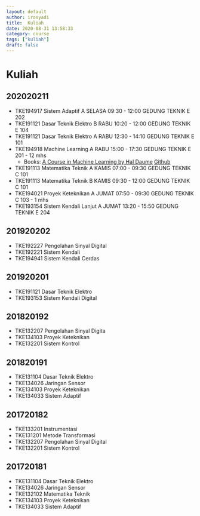 ```yaml
---
layout: default
author: irosyadi
title:  Kuliah
date: 2020-08-31 13:58:33
category: course
tags: ["kuliah"]
draft: false
---
```


# Kuliah

## 202020211
- TKE194917 Sistem Adaptif A SELASA 09:30 - 12:00 GEDUNG TEKNIK E 202
- TKE191121 Dasar Teknik Elektro B RABU 10:20 - 12:00 GEDUNG TEKNIK E 104
- TKE191121 Dasar Teknik Elektro A RABU 12:30 - 14:10 GEDUNG TEKNIK E 101
- TKE194918 Machine Learning A RABU 15:00 - 17:30 GEDUNG TEKNIK E 201 - 12 mhs
    - Books: [A Course in Machine Learning by Hal Daume](https://ciml.info/) [Github](https://github.com/hal3/ciml)
- TKE191113 Matematika Teknik  A KAMIS 07:00 - 09:30 GEDUNG TEKNIK C 101
- TKE191113 Matematika Teknik  B KAMIS 09:30 - 12:00 GEDUNG TEKNIK C 101
- TKE194021 Proyek Keteknikan A JUMAT 07:50 - 09:30 GEDUNG TEKNIK C 103 - 1 mhs
- TKE193154 Sistem Kendali Lanjut A JUMAT 13:20 - 15:50 GEDUNG TEKNIK E 204

## 201920202
- TKE192227 Pengolahan Sinyal Digital
- TKE192221 Sistem Kendali
- TKE194941 Sistem Kendali Cerdas

## 201920201
- TKE191121 Dasar Teknik Elektro
- TKE193153 Sistem Kendali Digital

## 201820192
- TKE132207 Pengolahan Sinyal Digita
- TKE134103 Proyek Keteknikan
- TKE132201 Sistem Kontrol

## 201820191
- TKE131104 Dasar Teknik Elektro
- TKE134026 Jaringan Sensor
- TKE134103 Proyek Keteknikan
- TKE134033 Sistem Adaptif

## 201720182
- TKE133201 Instrumentasi
- TKE131201 Metode Transformasi
- TKE132207 Pengolahan Sinyal Digital
- TKE132201 Sistem Kontrol

## 201720181
- TKE131104 Dasar Teknik Elektro
- TKE134026 Jaringan Sensor
- TKE132102 Matematika Teknik
- TKE134103 Proyek Keteknikan
- TKE134033 Sistem Adaptif